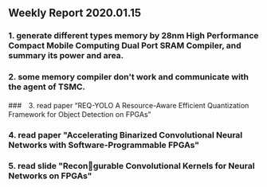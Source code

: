 ## Weekly Report 2020.01.15



### 1. generate different types memory by 28nm High Performance Compact Mobile Computing Dual Port SRAM Compiler, and summary its power and area. 



### 2. some memory compiler don't work and communicate with the agent of TSMC. 



###　3. read paper “REQ-YOLO A Resource-Aware Efficient Quantization Framework for Object Detection on FPGAs”



### 4. read paper "Accelerating Binarized Convolutional Neural Networks with Software-Programmable FPGAs"



### 5. read slide "Recongurable Convolutional Kernels for Neural Networks on FPGAs" 







